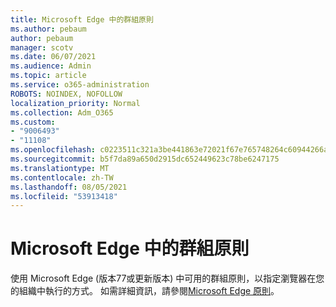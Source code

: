 ```yaml
---
title: Microsoft Edge 中的群組原則
ms.author: pebaum
author: pebaum
manager: scotv
ms.date: 06/07/2021
ms.audience: Admin
ms.topic: article
ms.service: o365-administration
ROBOTS: NOINDEX, NOFOLLOW
localization_priority: Normal
ms.collection: Adm_O365
ms.custom:
- "9006493"
- "11108"
ms.openlocfilehash: c0223511c321a3be441863e72021f67e765748264c60944266ac1bdccdc78896
ms.sourcegitcommit: b5f7da89a650d2915dc652449623c78be6247175
ms.translationtype: MT
ms.contentlocale: zh-TW
ms.lasthandoff: 08/05/2021
ms.locfileid: "53913418"
---
```

# <a name="group-policies-in-microsoft-edge"></a>Microsoft Edge 中的群組原則

使用 Microsoft Edge (版本77或更新版本) 中可用的群組原則，以指定瀏覽器在您的組織中執行的方式。 如需詳細資訊，請參閱[Microsoft Edge 原則](/deployedge/microsoft-edge-policies#available-policies)。